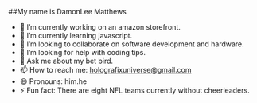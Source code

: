 ##My name is DamonLee Matthews
- 🔭 I’m currently working on an amazon storefront.
- 🌱 I’m currently learning javascript.
- 👯 I’m looking to collaborate on software development and hardware.
- 🤔 I’m looking for help with coding tips.
- 💬 Ask me about my bet bird.
- 📫 How to reach me: holografixuniverse@gmail.com
- 😄 Pronouns: him.he
- ⚡ Fun fact: There are eight NFL teams currently without cheerleaders.

<!--
**masterholografix/MasterHolografix** is a ✨ _special_ ✨ repository because its `README.md` (this file) appears on your GitHub profile.

Here are some ideas to get you started:

- 🔭 I’m currently working on ...
- 🌱 I’m currently learning ...
- 👯 I’m looking to collaborate on ...
- 🤔 I’m looking for help with ...
- 💬 Ask me about ...
- 📫 How to reach me: ...
- 😄 Pronouns: ...
- ⚡ Fun fact: ...
-->
